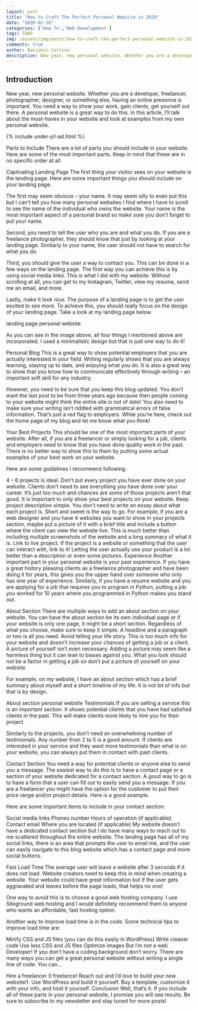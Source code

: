 ```yaml
---
layout: post
title: "How to Craft The Perfect Personal Website in 2020"
date: "2020-02-16"
categories: ['How To','Web Development']
tags: TODO
img: /assets/img/posts/how-to-craft-the-perfect-personal-website-in-2020.jpg
comments: true
author: Benjamin Carlson
description: New year, new personal website. Whether you are a developer, freelancer, photographer, designer, or something else, having an online presence is important...
---
```


## Introduction
New year, new personal website. Whether you are a developer, freelancer, photographer, designer, or something else, having an online presence is important. You need a way to show your work, gain clients, get yourself out there. A personal website is a great way to do this. In this article, I’ll talk about the must-haves in your website and look at examples from my own personal website.

{% include under-p1-ad.html %}

Parts to Include
There are a lot of parts you should include in your website. Here are some of the most important parts. Keep in mind that these are in no specific order at all. 

Captivating Landing Page
The first thing your visitor sees on your website is the landing page. Here are some important things you should include on your landing page.

The first may seem obvious – your name. It may seem silly to even put this but I can’t tell you how many personal websites I find where I have to scroll to see the name of the individual who owns the website. Your name is the most important aspect of a personal brand so make sure you don’t forget to put your name.

Second, you need to tell the user who you are and what you do. If you are a freelance photographer, they should know that just by looking at your landing page. Similarly to your name, the user should not have to search for what you do.

Third, you should give the user a way to contact you. This can be done in a few ways on the landing page. The first way you can achieve this is by using social media links. This is what I did with my website. Without scrolling at all, you can get to my Instagram, Twitter, view my resume, send me an email, and more.  

Lastly, make it look nice. The purpose of a landing page is to get the user excited to see more. To achieve this, you should really focus on the design of your landing page. Take a look at my landing page below.

 

landing page personal website

As you can see in the image above, all four things I mentioned above are incorporated. I used a minimalistic design but that is just one way to do it!

Personal Blog
This is a great way to show potential employers that you are actually interested in your field. Writing regularly shows that you are always learning, staying up to date, and enjoying what you do. It is also a great way to show that you know how to communicate effectively through writing – an important soft skill for any industry. 

However, you need to be sure that you keep this blog updated. You don’t want the last post to be from three years ago because then people coming to your website might think the entire site is out of date! You also need to make sure your writing isn’t riddled with grammatical errors of false information. That’s just a red flag to employers. While you’re here, check out the home page of my blog and let me know what you think!

Your Best Projects
This should be one of the most important parts of your website. After all, if you are a freelancer or simply looking for a job, clients and employers need to know that you have done quality work in the past. There is no better way to show this to them by putting some actual examples of your best work on your website. 

Here are some guidelines I recommend following.

4 – 6 projects is ideal. Don’t put every project you have ever done on your website. Clients don’t need to see everything you have done over your career. It’s just too much and chances are some of those projects aren’t that good. It is important to only show your best projects on your website.
Keep project description simple. You don’t need to write an essay about what each project is. Short and sweet is the way to go. For example, if you are a web designer and you have 4 websites you want to show in your projects section, maybe put a picture of it with a brief title and include a button where the client can view the website live. This is much better than including multiple screenshots of the website and a long summary of what it is.
Link to live project. If the project is a website or something that the user can interact with, link to it! Letting the user actually use your product is a lot better than a description or even some pictures.
Experience
Another important part in your personal website is your past experience. If you have a great history pleasing clients as a freelance photographer and have been doing it for years, this gives you the upper hand over someone who only has one year of experience. Similarly, if you have a resume website and you are applying for a job that requires you to program in Python, putting a job you worked for 10 years where you programmed in Python makes you stand out.

About Section
There are multiple ways to add an about section on your website. You can have the about section be its own individual page or if your website is only one page, it might be a short section. Regardless of what you choose, make sure to keep it simple. A headline and a paragraph or two is all you need. Avoid telling your life story. This is too much info for your website and doesn’t increase your chances of getting a job or a client. A picture of yourself isn’t even necessary. Adding a picture may seem like a harmless thing but it can lean to biases against you. What you look should not be a factor in getting a job so don’t put a picture of yourself on your website.

For example, on my website, I have an about section which has a brief summary about myself and a short timeline of my life. It is not lot of info but that is by design.

About section personal website
Testimonials
If you are selling a service this is an important section. It shows potential clients that you have had satisfied clients in the past. This will make clients more likely to hire you for their project.

Similarly to the projects, you don’t need an overwhelming number of testimonials. Any number from 2 to 5 is a good amount. If clients are interested in your service and they want more testimonials than what is on your website, you can always put them in contact with past clients.

Contact Section
You need a way for potential clients or anyone else to send you a message. The easiest way to do this is to have a contact page or a section of your website dedicated for a contact section. A good way to go is to have a form that a user can fill out to easily send you a message. If you are a freelancer you might have the option for the customer to put their price range and/or project details. Here is a good example.

Here are some important items to include in your contact section:

Social media links
Phones number
Hours of operation (if applicable)
Contact email
Where you are located (if applicable)
My website doesn’t have a dedicated contact section but I do have many ways to reach out to me scattered throughout the entire website. The landing page has all of my social links, there is an area that prompts the user to email me, and the user can easily navigate to this blog website which has a contact page and more social buttons.

Fast Load Time
The average user will leave a website after 3 seconds if it does not load. Website creators need to keep this in mind when creating a website. Your website could have great information but if the user gets aggravated and leaves before the page loads, that helps no one!

One way to avoid this is to choose a good web hosting company. I use Siteground web hosting and I would definitely recommend them to anyone who wants an affordable, fast hosting option.

Another way to improve load time is in the code. Some technical tips to improve load time are:

Minify CSS and JS files (you can do this easily in WordPress)
Write cleaner code
Use less CSS and JS files
Optimize images
But I’m not a web Developer!
If you don’t have a coding background don’t worry. There are many ways you can get a great personal website without writing a single line of code. You can…

Hire a freelancer (I freelance! Reach out and I’d love to build your new website!).
Use WordPress and build it yourself.
Buy a template, customize it with your info, and host it yourself.
Conclusion
Well, that’s it. If you include all of these parts in your personal website, I promise you will see results. Be sure to subscribe to my newsletter and stay tuned for more posts!